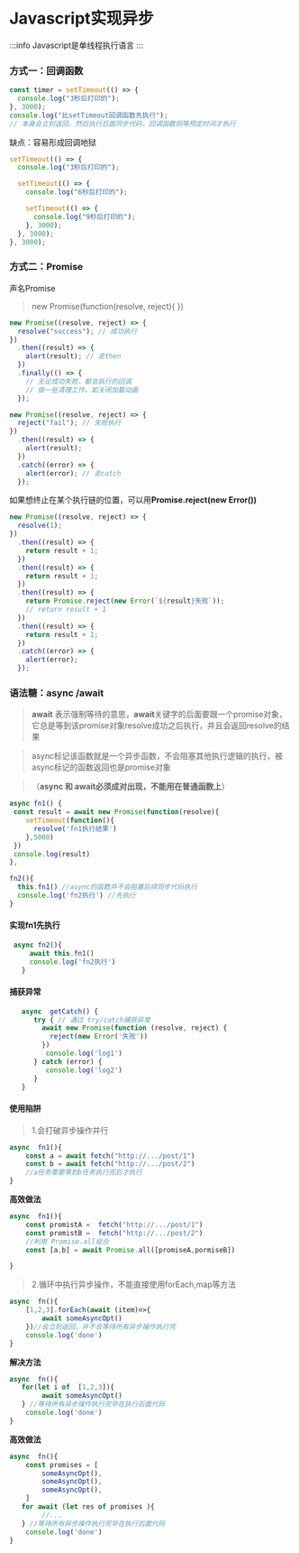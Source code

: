 # Javascript实现异步

:::info
Javascript是单线程执行语言
:::

### 方式一：回调函数

```js
const timer = setTimeout(() => {
  console.log("3秒后打印的");
}, 3000);
console.log("比setTimeout回调函数先执行");
// 本身会立刻返回，然后执行后面同步代码，回调函数则等预定时间才执行
```

缺点：容易形成回调地狱

```js
setTimeout(() => {
  console.log("3秒后打印的");

  setTimeout(() => {
    console.log("6秒后打印的");

    setTimeout(() => {
      console.log("9秒后打印的");
    }, 3000);
  }, 3000);
}, 3000);
```

### 方式二：Promise

声名Promise

> new Promise(function(resolve, reject){ })

```js
new Promise((resolve, reject) => {
  resolve("success"); // 成功执行
})
  .then((result) => {
    alert(result); // 走then
  })
  .finally(() => {
    // 无论成功失败，都会执行的回调
    // 做一些清理工作，如关闭加载动画
  });

new Promise((resolve, reject) => {
  reject("fail"); // 失败执行
})
  .then((result) => {
    alert(result);
  })
  .catch((error) => {
    alert(error); // 走catch
  });
```

如果想终止在某个执行链的位置，可以用**Promise.reject(new Error())**

```js
new Promise((resolve, reject) => {
  resolve(1);
})
  .then((result) => {
    return result + 1;
  })
  .then((result) => {
    return result + 1;
  })
  .then((result) => {
    return Promise.reject(new Error(`${result}失败`));
    // return result + 1
  })
  .then((result) => {
    return result + 1;
  })
  .catch((error) => {
    alert(error);
  });
```

### 语法糖：async /await

> **await** 表示强制等待的意思，**await**关键字的后面要跟一个promise对象，它总是等到该promise对象resolve成功之后执行，并且会返回resolve的结果

> async标记该函数就是一个异步函数，不会阻塞其他执行逻辑的执行，被async标记的函数返回也是promise对象

> （**async 和 await必须成对出现，不能用在普通函数上**）

```js
async fn1() {
 const result = await new Promise(function(resolve){
    setTimeout(function(){
      resolve('fn1执行结果')
    },5000)
 })
 console.log(result)
},

fn2(){
  this.fn1() //async的函数并不会阻塞后续同步代码执行
  console.log('fn2执行') //先执行
}
```

#### 实现fn1先执行

```js
 async fn2(){
     await this.fn1()
     console.log('fn2执行')
   }
```

#### 捕获异常

```js
   async  getCatch() {
      try { // 通过 try/catch捕获异常
        await new Promise(function (resolve, reject) {
          reject(new Error('失败'))
        })
         console.log('log1')
      } catch (error) {
         console.log('log2')
      }
   }
```

#### 使用陷阱

> 1.会打破异步操作并行

```js
async  fn1(){
    const a = await fetch("http://.../post/1")
    const b = await fetch("http://.../post/2")
    //a任务需要等到b任务执行完后才执行
}
```

**高效做法**

```js
async  fn1(){
    const promistA =  fetch("http://.../post/1")
    const promistB =  fetch("http://.../post/2")
    //利用 Promise.all组合
    const [a,b] = await Promise.all([promiseA,pormiseB])

}

```

> 2.循环中执行异步操作，不能直接使用forEach,map等方法

```js
async  fn(){
    [1,2,3].forEach(await (item)=>{
        await someAsyncOpt()
    })//会立刻返回，并不会等待所有异步操作执行完
    console.log('done')
}
```

**解决方法**

```js
async  fn(){
   for(let i of  [1,2,3]){
		await someAsyncOpt()
   } //等待所有异步操作执行完毕在执行后面代码
    console.log('done')
}
```

**高效做法**

```js
async  fn(){
    const promises = [
        someAsyncOpt(),
        someAsyncOpt(),
        someAsyncOpt(),
    ]
   for await (let res of promises ){
		//...
   } //等待所有异步操作执行完毕在执行后面代码
    console.log('done')
}
```

